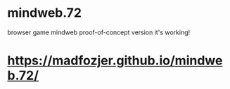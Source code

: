 # mindweb.72
browser game mindweb proof-of-concept version
it's working! 
# https://madfozjer.github.io/mindweb.72/

